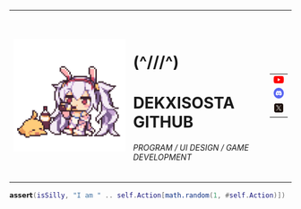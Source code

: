 <table style="border: 0;">
  <tr style="border: 0;"> 
    <td style="border: 0;" rowspan ="3">
        <div style="width: 200px; height200px">
            <img src="./azurlane_laffey.gif" width="200">
        </div>
    </td>
    <td style="border: 0;">
        <h1></h1>
        <h1> &nbsp&nbsp&nbsp&nbsp&nbsp&nbsp&nbsp&nbsp&nbsp&nbsp&nbsp&nbsp&nbsp&nbsp&nbsp&nbsp&nbsp&nbsp&nbsp&nbsp&nbsp&nbsp (^///^)</h1>
        <h1>DEKXISOSTA GITHUB</h1>
        <h6>PROGRAM / UI DESIGN / GAME DEVELOPMENT </h6>
    </td>
    <td style="border: 0;">
        <table>
            <tr>
                <td>
                    <img src="./yt.png" width="50">
                </td>
            </tr>
            <tr>
                <td>
                    <img src="./discord.png" width="50">
                </td>
            </tr>
            <tr>
                <td>
                    <img src="./x.png" width="50">
                </td>
            </tr>
        </table>
    </td>
  </tr>
</table>

```lua
𝗮𝘀𝘀𝗲𝗿𝘁(isSilly, "I am " .. self.Action[math.random(1, #self.Action)])
```
